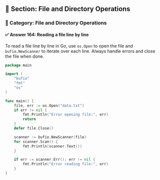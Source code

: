 ## 📘 Section: File and Directory Operations  
### 🔹 Category: File and Directory Operations  
#### ✅ Answer 164: Reading a file line by line

To read a file line by line in Go, use `os.Open` to open the file and `bufio.NewScanner` to iterate over each line. Always handle errors and close the file when done.

```go
package main

import (
    "bufio"
    "fmt"
    "os"
)

func main() {
    file, err := os.Open("data.txt")
    if err != nil {
        fmt.Println("Error opening file:", err)
        return
    }
    defer file.Close()

    scanner := bufio.NewScanner(file)
    for scanner.Scan() {
        fmt.Println(scanner.Text())
    }

    if err := scanner.Err(); err != nil {
        fmt.Println("Error reading file:", err)
    }
}
```
